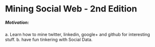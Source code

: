 Mining Social Web - 2nd Edition
===============================

##### Motivation:
a. Learn how to mine twitter, linkedin, google+ and github for interesting stuff.
b. have fun tinkering with Social Data.
